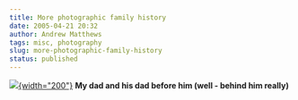 ```yaml
---
title: More photographic family history
date: 2005-04-21 20:32
author: Andrew Matthews
tags: misc, photography
slug: more-photographic-family-history
status: published
---
```


[![](http://aabs.aspxconnection.com/images/scan0012.jpg){width="200"}](http://aabs.aspxconnection.com/images/scan0012.jpg)
**My dad and his dad before him (well - behind him really)**
